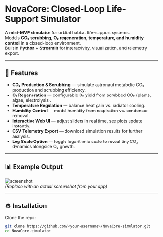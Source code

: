 # NovaCore: Closed-Loop Life-Support Simulator

A **mini-MVP simulator** for orbital habitat life-support systems.  
Models **CO₂ scrubbing, O₂ regeneration, temperature, and humidity control** in a closed-loop environment.  
Built in **Python + Streamlit** for interactivity, visualization, and telemetry export.

---

## 🚀 Features
- **CO₂ Production & Scrubbing** — simulate astronaut metabolic CO₂ production and scrubbing efficiency.  
- **O₂ Regeneration** — configurable O₂ yield from scrubbed CO₂ (plants, algae, electrolysis).  
- **Temperature Regulation** — balance heat gain vs. radiator cooling.  
- **Humidity Control** — model humidity from respiration vs. condenser removal.  
- **Interactive Web UI** — adjust sliders in real time, see plots update instantly.  
- **CSV Telemetry Export** — download simulation results for further analysis.  
- **Log Scale Option** — toggle logarithmic scale to reveal tiny CO₂ dynamics alongside O₂ growth.

---

## 📊 Example Output
![screenshot](screenshot.png)  
*(Replace with an actual screenshot from your app)*

---

## ⚙️ Installation

Clone the repo:
```bash
git clone https://github.com/<your-username>/NovaCore-simulator.git
cd NovaCore-simulator

